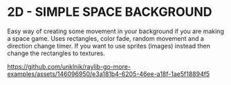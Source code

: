 
# 2D - SIMPLE SPACE BACKGROUND
Easy way of creating some movement in your background if you are making a space game. Uses rectangles, color fade, random movement and a direction change timer. If you want to use sprites (images) instead then change the rectangles to textures.

https://github.com/unklnik/raylib-go-more-examples/assets/146096950/e3a181b4-6205-46ee-a18f-1ae5f18894f5
